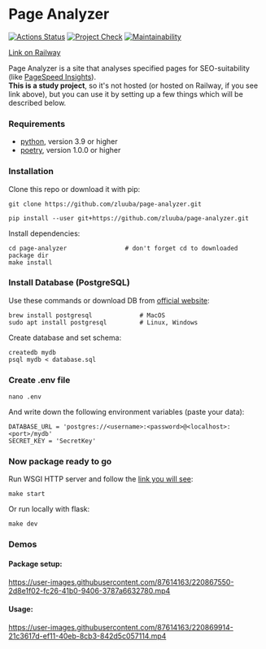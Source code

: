 # Page Analyzer

[![Actions Status](https://github.com/zluuba/python-project-83/workflows/hexlet-check/badge.svg)](https://github.com/zluuba/python-project-83/actions) 
[![Project Check](https://github.com/zluuba/python-project-83/actions/workflows/project-check.yml/badge.svg)](https://github.com/zluuba/python-project-83/actions/workflows/project-check.yml)
[![Maintainability](https://api.codeclimate.com/v1/badges/bc7724c1971a7f520682/maintainability)](https://codeclimate.com/github/zluuba/python-project-83/maintainability)

[//]: # ([![Test Coverage]&#40;https://api.codeclimate.com/v1/badges/bc7724c1971a7f520682/test_coverage&#41;]&#40;https://codeclimate.com/github/zluuba/python-project-83/test_coverage&#41;)

[Link on Railway](https://page-analyzer-production-6bea.up.railway.app/)

Page Analyzer is a site that analyses specified pages for SEO-suitability (like [PageSpeed Insights](https://pagespeed.web.dev/)). <br>
**This is a study project**, so it's not hosted (or hosted on Railway, if you see link above), but you can use it by setting up a few things which will be described below.

### Requirements

- [python](https://www.python.org/), version 3.9 or higher
- [poetry](https://python-poetry.org/docs/#installation), version 1.0.0 or higher


### Installation

Clone this repo or download it with pip:
```ch
git clone https://github.com/zluuba/page-analyzer.git
```
```ch
pip install --user git+https://github.com/zluuba/page-analyzer.git
```

Install dependencies:
```ch
cd page-analyzer                # don't forget cd to downloaded package dir
make install
```

### Install Database (PostgreSQL)
Use these commands or download DB from [official website](https://www.postgresql.org/download/):
```ch
brew install postgresql             # MacOS
sudo apt install postgresql         # Linux, Windows
```

Create database and set schema:
```ch
createdb mydb
psql mydb < database.sql
```

### Create .env file
```ch
nano .env
```
And write down the following environment variables (paste your data):
```ch
DATABASE_URL = 'postgres://<username>:<password>@<localhost>:<port>/mydb'
SECRET_KEY = 'SecretKey'
```

### Now package ready to go
Run WSGI HTTP server and follow the [link you will see](http://0.0.0.0:8000):
```ch
make start
```
Or run locally with flask:
```ch
make dev
```


### Demos

#### Package setup:

https://user-images.githubusercontent.com/87614163/220867550-2d8e1f02-fc26-41b0-9406-3787a6632780.mp4


#### Usage:

https://user-images.githubusercontent.com/87614163/220869914-21c3617d-ef11-40eb-8cb3-842d5c057114.mp4

